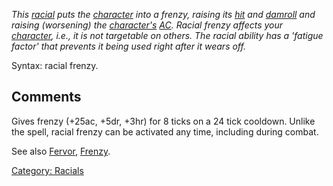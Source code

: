 *This [racial](:Category:_Racials.md "wikilink") puts the
[character](:Category:_Characters.md "wikilink") into a frenzy, raising
its [hit](Hit_Roll.md "wikilink") and
[damroll](Damage_Roll.md "wikilink") and raising (worsening) the
[character's](:Category:_Characters.md "wikilink")
[AC](Armor_Class.md "wikilink"). Racial frenzy affects your
[character](:Category:_Characters.md "wikilink"), i.e., it is not
targetable on others. The racial ability has a 'fatigue factor' that
prevents it being used right after it wears off.*

Syntax: racial frenzy.

## Comments

Gives frenzy (+25ac, +5dr, +3hr) for 8 ticks on a 24 tick cooldown.
Unlike the spell, racial frenzy can be activated any time, including
during combat.

See also [Fervor](Fervor.md "wikilink"), [Frenzy](Frenzy.md "wikilink").

[Category: Racials](Category:_Racials "wikilink")
